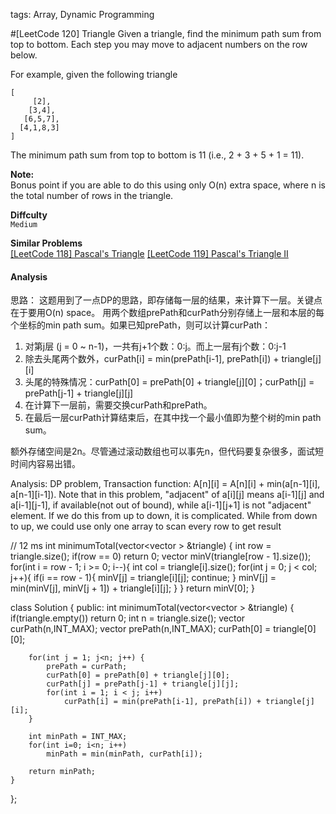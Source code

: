 tags: Array, Dynamic Programming

#[LeetCode 120] Triangle
Given a triangle, find the minimum path sum from top to bottom. Each step you may move to adjacent numbers on the row below.

For example, given the following triangle

    [
         [2],
        [3,4],
       [6,5,7],
      [4,1,8,3]
    ]

The minimum path sum from top to bottom is 11 (i.e., 2 + 3 + 5 + 1 = 11).

**Note:**  
Bonus point if you are able to do this using only O(n) extra space, where n is the total number of rows in the triangle.


**Diffculty**  
`Medium`

**Similar Problems**  
[[LeetCode 118] Pascal's Triangle]()
[[LeetCode 119] Pascal's Triangle II]()

#### Analysis



思路：
这题用到了一点DP的思路，即存储每一层的结果，来计算下一层。关键点在于要用O(n) space。
用两个数组prePath和curPath分别存储上一层和本层的每个坐标的min path sum。如果已知prePath，则可以计算curPath：

1. 对第j层 (j = 0 ~ n-1)，一共有j+1个数：0:j。而上一层有j个数：0:j-1
2. 除去头尾两个数外，curPath[i] = min(prePath[i-1], prePath[i]) + triangle[j][i]
3. 头尾的特殊情况：curPath[0] = prePath[0] + triangle[j][0]；curPath[j] = prePath[j-1] + triangle[j][j]
4. 在计算下一层前，需要交换curPath和prePath。
5. 在最后一层curPath计算结束后，在其中找一个最小值即为整个树的min path sum。

额外存储空间是2n。尽管通过滚动数组也可以事先n，但代码要复杂很多，面试短时间内容易出错。



Analysis:
DP problem,
Transaction function: A[n][i] = A[n][i] + min(a[n-1][i], a[n-1][i-1]).
Note that in this problem, "adjacent" of a[i][j] means a[i-1][j] and a[i-1][j-1], if available(not out of bound), while a[i-1][j+1] is not "adjacent" element.
If we do this from up to down, it is complicated. While from down to up, we could use only one array to scan every row to get result

// 12 ms
int minimumTotal(vector<vector<int> > &triangle) {
    int row = triangle.size();
    if(row == 0) return 0;
    vector<int> minV(triangle[row - 1].size());
    for(int i = row - 1; i >= 0; i--){
        int col = triangle[i].size();
        for(int j = 0; j < col; j++){
            if(i == row - 1){
                minV[j] = triangle[i][j];
                continue;
            }
            minV[j] = min(minV[j], minV[j + 1]) + triangle[i][j];
        }
    }
    return minV[0];
}


class Solution {
public:
    int minimumTotal(vector<vector<int> > &triangle) {
        if(triangle.empty()) return 0;
        int n = triangle.size();
        vector<int> curPath(n,INT_MAX);
        vector<int> prePath(n,INT_MAX);
        curPath[0] = triangle[0][0];
        
        for(int j = 1; j<n; j++) {
            prePath = curPath;
            curPath[0] = prePath[0] + triangle[j][0];
            curPath[j] = prePath[j-1] + triangle[j][j];
            for(int i = 1; i < j; i++)
                curPath[i] = min(prePath[i-1], prePath[i]) + triangle[j][i];
        }
        
        int minPath = INT_MAX;
        for(int i=0; i<n; i++) 
            minPath = min(minPath, curPath[i]);
        
        return minPath;
    }
};

